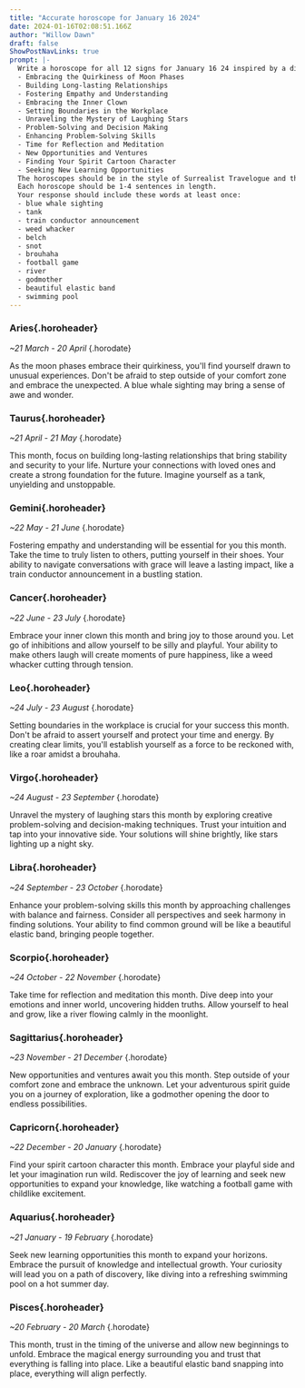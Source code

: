 ```yaml
---
title: "Accurate horoscope for January 16 2024"
date: 2024-01-16T02:08:51.166Z
author: "Willow Dawn"
draft: false
ShowPostNavLinks: true
prompt: |-
  Write a horoscope for all 12 signs for January 16 24 inspired by a different focus for each. Ensure you do not include the focus in the response:
  - Embracing the Quirkiness of Moon Phases
  - Building Long-lasting Relationships
  - Fostering Empathy and Understanding
  - Embracing the Inner Clown
  - Setting Boundaries in the Workplace
  - Unraveling the Mystery of Laughing Stars
  - Problem-Solving and Decision Making
  - Enhancing Problem-Solving Skills
  - Time for Reflection and Meditation
  - New Opportunities and Ventures
  - Finding Your Spirit Cartoon Character
  - Seeking New Learning Opportunities
  The horoscopes should be in the style of Surrealist Travelogue and the mood of tranquil
  Each horoscope should be 1-4 sentences in length.
  Your response should include these words at least once:
  - blue whale sighting
  - tank
  - train conductor announcement
  - weed whacker
  - belch
  - snot
  - brouhaha
  - football game
  - river
  - godmother
  - beautiful elastic band
  - swimming pool
---
```


### Aries{.horoheader}

*~21 March - 20 April*
{.horodate}

As the moon phases embrace their quirkiness, you'll find yourself drawn to unusual experiences. Don't be afraid to step outside of your comfort zone and embrace the unexpected. A blue whale sighting may bring a sense of awe and wonder.


### Taurus{.horoheader}

*~21 April - 21 May*
{.horodate}

This month, focus on building long-lasting relationships that bring stability and security to your life. Nurture your connections with loved ones and create a strong foundation for the future. Imagine yourself as a tank, unyielding and unstoppable.


### Gemini{.horoheader}

*~22 May - 21 June*
{.horodate}

Fostering empathy and understanding will be essential for you this month. Take the time to truly listen to others, putting yourself in their shoes. Your ability to navigate conversations with grace will leave a lasting impact, like a train conductor announcement in a bustling station.


### Cancer{.horoheader}

*~22 June - 23 July*
{.horodate}

Embrace your inner clown this month and bring joy to those around you. Let go of inhibitions and allow yourself to be silly and playful. Your ability to make others laugh will create moments of pure happiness, like a weed whacker cutting through tension.


### Leo{.horoheader}

*~24 July - 23 August*
{.horodate}

Setting boundaries in the workplace is crucial for your success this month. Don't be afraid to assert yourself and protect your time and energy. By creating clear limits, you'll establish yourself as a force to be reckoned with, like a roar amidst a brouhaha.


### Virgo{.horoheader}

*~24 August - 23 September*
{.horodate}

Unravel the mystery of laughing stars this month by exploring creative problem-solving and decision-making techniques. Trust your intuition and tap into your innovative side. Your solutions will shine brightly, like stars lighting up a night sky.


### Libra{.horoheader}

*~24 September - 23 October*
{.horodate}

Enhance your problem-solving skills this month by approaching challenges with balance and fairness. Consider all perspectives and seek harmony in finding solutions. Your ability to find common ground will be like a beautiful elastic band, bringing people together.


### Scorpio{.horoheader}

*~24 October - 22 November*
{.horodate}

Take time for reflection and meditation this month. Dive deep into your emotions and inner world, uncovering hidden truths. Allow yourself to heal and grow, like a river flowing calmly in the moonlight.


### Sagittarius{.horoheader}

*~23 November - 21 December*
{.horodate}

New opportunities and ventures await you this month. Step outside of your comfort zone and embrace the unknown. Let your adventurous spirit guide you on a journey of exploration, like a godmother opening the door to endless possibilities.


### Capricorn{.horoheader}

*~22 December - 20 January*
{.horodate}

Find your spirit cartoon character this month. Embrace your playful side and let your imagination run wild. Rediscover the joy of learning and seek new opportunities to expand your knowledge, like watching a football game with childlike excitement.


### Aquarius{.horoheader}

*~21 January - 19 February*
{.horodate}

Seek new learning opportunities this month to expand your horizons. Embrace the pursuit of knowledge and intellectual growth. Your curiosity will lead you on a path of discovery, like diving into a refreshing swimming pool on a hot summer day.


### Pisces{.horoheader}

*~20 February - 20 March*
{.horodate}

This month, trust in the timing of the universe and allow new beginnings to unfold. Embrace the magical energy surrounding you and trust that everything is falling into place. Like a beautiful elastic band snapping into place, everything will align perfectly.


